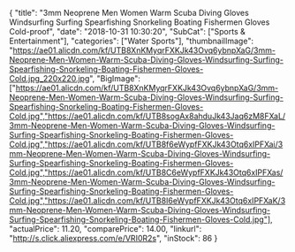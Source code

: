 {
	"title": "3mm Neoprene Men Women Warm Scuba Diving Gloves Windsurfing Surfing Spearfishing Snorkeling Boating Fishermen Gloves Cold-proof",
	"date": "2018-10-31 10:30:20",
	"SubCat": ["Sports & Entertainment"],
	"categories": ["Water Sports"],
	"thumbnailImage": "https://ae01.alicdn.com/kf/UTB8XnKMyqrFXKJk43Ovq6ybnpXaG/3mm-Neoprene-Men-Women-Warm-Scuba-Diving-Gloves-Windsurfing-Surfing-Spearfishing-Snorkeling-Boating-Fishermen-Gloves-Cold.jpg_220x220.jpg",
	"BigImage": ["https://ae01.alicdn.com/kf/UTB8XnKMyqrFXKJk43Ovq6ybnpXaG/3mm-Neoprene-Men-Women-Warm-Scuba-Diving-Gloves-Windsurfing-Surfing-Spearfishing-Snorkeling-Boating-Fishermen-Gloves-Cold.jpg","https://ae01.alicdn.com/kf/UTB8sogAx8ahduJk43Jaq6zM8FXaL/3mm-Neoprene-Men-Women-Warm-Scuba-Diving-Gloves-Windsurfing-Surfing-Spearfishing-Snorkeling-Boating-Fishermen-Gloves-Cold.jpg","https://ae01.alicdn.com/kf/UTB8f6eWypfFXKJk43Otq6xIPFXai/3mm-Neoprene-Men-Women-Warm-Scuba-Diving-Gloves-Windsurfing-Surfing-Spearfishing-Snorkeling-Boating-Fishermen-Gloves-Cold.jpg","https://ae01.alicdn.com/kf/UTB8C6eWypfFXKJk43Otq6xIPFXas/3mm-Neoprene-Men-Women-Warm-Scuba-Diving-Gloves-Windsurfing-Surfing-Spearfishing-Snorkeling-Boating-Fishermen-Gloves-Cold.jpg","https://ae01.alicdn.com/kf/UTB8I6eWypfFXKJk43Otq6xIPFXaK/3mm-Neoprene-Men-Women-Warm-Scuba-Diving-Gloves-Windsurfing-Surfing-Spearfishing-Snorkeling-Boating-Fishermen-Gloves-Cold.jpg"],
	"actualPrice": 11.20,
	"comparePrice": 14.00,
	"linkurl": "http://s.click.aliexpress.com/e/VRI0R2s",
	"inStock": 86
}
